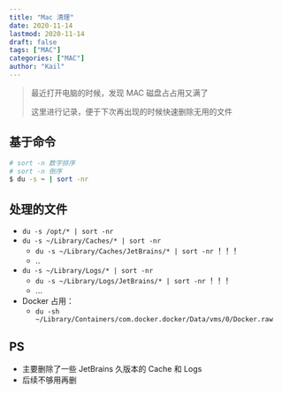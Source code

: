 ```yaml
---
title: "Mac 清理"
date: 2020-11-14
lastmod: 2020-11-14
draft: false
tags: ["MAC"]
categories: ["MAC"]
author: "Kail"
---
```




>最近打开电脑的时候，发现 MAC 磁盘占占用又满了
>
>这里进行记录，便于下次再出现的时候快速删除无用的文件



<!-- more -->



## 基于命令

```bash
# sort -n 数字排序
# sort -n 倒序
$ du -s ~ | sort -nr
```



## 处理的文件

- `du -s /opt/* | sort -nr`
- `du -s ~/Library/Caches/* | sort -nr`
  - `du -s ~/Library/Caches/JetBrains/* | sort -nr` ！！！
  - ..
- `du -s ~/Library/Logs/* | sort -nr`
  - `du -s ~/Library/Logs/JetBrains/* | sort -nr`  ！！！
  - ...
- Docker 占用：
  -  `du -sh ~/Library/Containers/com.docker.docker/Data/vms/0/Docker.raw`



## PS

- 主要删除了一些 JetBrains 久版本的 Cache 和 Logs
- 后续不够用再删

